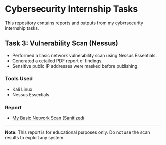 # Cybersecurity Internship Tasks

This repository contains reports and outputs from my cybersecurity internship tasks.

## Task 3: Vulnerability Scan (Nessus)
- Performed a basic network vulnerability scan using Nessus Essentials.
- Generated a detailed PDF report of findings.
- Sensitive public IP addresses were masked before publishing.

### Tools Used
- Kali Linux
- Nessus Essentials

### Report
- [My Basic Network Scan (Sanitized)](My_Basic_Network_Scan_SANITIZED.pdf)

---
**Note:** This report is for educational purposes only. Do not use the scan results to exploit any system.
